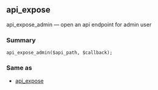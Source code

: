 ## api_expose

api_expose_admin — open an api endpoint for admin user
### Summary

    api_expose_admin($api_path, $callback);

### Same as

* [api_expose](api_expose.md "api_expose")

 
 
